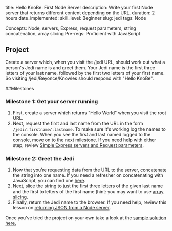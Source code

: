 title: Hello KnoBe: First Node Server
description: Write your first Node server that returns different content depending on the URL.
duration: 2 hours
date_implemented: 
skill_level: Beginner
slug: jedi
tags: Node

Concepts: Node, servers, Express, request parameters, string concatenation, array slicing
Pre-reqs: Proficient with JavaScript

## Project

Create a server which, when you visit the /jedi URL, should work out what a person's Jedi name is and greet them. Your Jedi name is the first three letters of your last name, followed by the first two letters of your first name. So visiting /jedi/Beyonce/Knowles should respond with "Hello KnoBe".

##Milestones

### Milestone 1: Get your server running

1. First, create a server which returns "Hello World" when you visit the root URL.
2. Next, request the first and last name from the URL in the form `/jedi/:firstname/:lastname`. To make sure it's working log the names to the console. When you see the first and last named logged to the console, move on to the next milestone. 
If you need help with either step, review [Simple Express servers and Request parameters](https://courses.thinkful.com/node-001v4/assignment/2.1.1). 

### Milestone 2: Greet the Jedi

1. Now that you're requesting data from the URL to the server, concatenate the string into one name. If you need a refresher on concatenating with JavaScript, you can find one [here](https://courses.thinkful.com/node-001v4/assignment/1.1.2).
2. Next, slice the string to just the first three letters of the given last name and the first to letters of the first name (hint: you may want to use [array slicing](https://developer.mozilla.org/en/docs/Web/JavaScript/Reference/Global_Objects/Array/slice). 
3. Finally, return the Jedi name to the browser. If you need help, review this lesson on [returning JSON from a Node server](https://courses.thinkful.com/node-001v4/assignment/2.2.2). 

Once you've tried the project on your own take a look at the [sample solution here.](https://gist.github.com/oampo/41eec381254a01462bdd#file-jedi-js)
